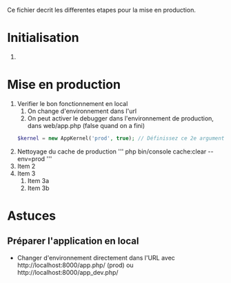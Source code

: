 Ce fichier decrit les differentes etapes pour la mise en production.

# Initialisation
1. 

# Mise en production
1. Verifier le bon fonctionnement en local
    1. On change d'environnement dans l'url
    1. On peut activer le debugger dans l'environnement de production, dans web/app.php (false quand on a fini)
    ```php
    $kernel = new AppKernel('prod', true); // Définissez ce 2e argument à true
    ```
1. Nettoyage du cache de production
'''
php bin/console cache:clear --env=prod
'''
1. Item 2
1. Item 3
   1. Item 3a
   1. Item 3b


# Astuces
## Préparer l'application en local
* Changer d'environnement directement dans l'URL avec http://localhost:8000/app.php/ (prod) ou http://localhost:8000/app_dev.php/
```

```
